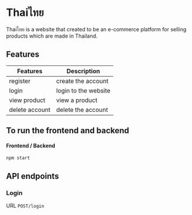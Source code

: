 # Thaiไทย
Thaiไทย is a website that created to be an e-commerce platform for selling products which are made in Thailand.

## Features

Features  | Description  |  
----- | ----- | 
register | create the account |
login | login to the website | 
view product | view a product
delete account | delete the account |


## To run the frontend and backend

#### Frontend / Backend

```
npm start
```

## API endpoints

### Login
URL ``POST/login``